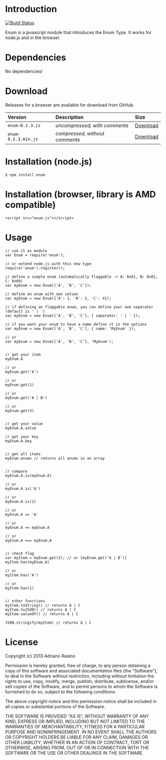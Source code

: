 # Introduction

[![Build Status](https://secure.travis-ci.org/adrai/enum.png)](http://travis-ci.org/adrai/enum)

Enum is a javascript module that introduces the Enum Type. It works for node.js and in the browser.

# Dependencies
No dependencies!

# Download
Releases for a browser are available for download from GitHub.

| **Version** | **Description** | **Size** |
|:------------|:----------------|:---------|
| `enum-0.2.3.js` | *uncompressed, with comments* | [Download](https://raw.github.com/adrai/enum/master/enum-0.2.3.js) |
| `enum-0.2.3.min.js` | *compressed, without comments* | [Download](https://raw.github.com/adrai/enum/master/enum-0.2.3.min.js) |

# Installation (node.js)

    $ npm install enum

# Installation (browser, library is AMD compatible)

    <script src="enum.js"></script>

# Usage

    // use it as module
    var Enum = require('enum');

    // or extend node.js with this new type
    require('enum').register();

    // define a simple enum (automatically flaggable -> A: 0x01, B: 0x02, C: 0x04)
    var myEnum = new Enum(['A', 'B', 'C']);

    // define an enum with own values
    var myEnum = new Enum({'A': 1, 'B': 2, 'C': 4});

    // if defining an flaggable enum, you can define your own separator (default is ' | ')
    var myEnum = new Enum(['A', 'B', 'C'], { separator: ' | ' });

    // if you want your enum to have a name define it in the options
    var myEnum = new Enum(['A', 'B', 'C'], { name: 'MyEnum' });

    // or
    var myEnum = new Enum(['A', 'B', 'C'], 'MyEnum');


    // get your item
    myEnum.A

    // or
    myEnum.get('A')

    // or
    myEnum.get(1)

    // or
    myEnum.get('A | B')

    // or
    myEnum.get(3)


    // get your value
    myEnum.A.value

    // get your key
    myEnum.A.key


    // get all items
    myEnum.enums // returns all enums in an array


    // compare
    myEnum.A.is(myEnum.A)

    // or
    myEnum.A.is('A')

    // or
    myEnum.A.is(1)

    // or
    myEnum.A == 'A'

    // or
    myEnum.A == myEnum.A

    // or
    myEnum.A === myEnum.A


    // check flag
    var myItem = myEnum.get(3); // or [myEnum.get('A | B')]
    myItem.has(myEnum.A)

    // or
    myItem.has('A')

    // or
    myItem.has(1)


    // other functions
    myItem.toString() // returns A | C
    myItem.toJSON() // returns A | C
    myItem.valueOf() // returns A | C
    
    JSON.stringify(myItem) // returns A | C


# License

Copyright (c) 2013 Adriano Raiano

Permission is hereby granted, free of charge, to any person obtaining a copy
of this software and associated documentation files (the "Software"), to deal
in the Software without restriction, including without limitation the rights
to use, copy, modify, merge, publish, distribute, sublicense, and/or sell
copies of the Software, and to permit persons to whom the Software is
furnished to do so, subject to the following conditions:

The above copyright notice and this permission notice shall be included in
all copies or substantial portions of the Software.

THE SOFTWARE IS PROVIDED "AS IS", WITHOUT WARRANTY OF ANY KIND, EXPRESS OR
IMPLIED, INCLUDING BUT NOT LIMITED TO THE WARRANTIES OF MERCHANTABILITY,
FITNESS FOR A PARTICULAR PURPOSE AND NONINFRINGEMENT. IN NO EVENT SHALL THE
AUTHORS OR COPYRIGHT HOLDERS BE LIABLE FOR ANY CLAIM, DAMAGES OR OTHER
LIABILITY, WHETHER IN AN ACTION OF CONTRACT, TORT OR OTHERWISE, ARISING FROM,
OUT OF OR IN CONNECTION WITH THE SOFTWARE OR THE USE OR OTHER DEALINGS IN
THE SOFTWARE.